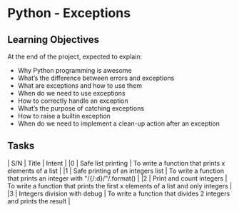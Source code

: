 # Python - Exceptions
## Learning Objectives
At the end of the project, expected to explain:
- Why Python programming is awesome
- What’s the difference between errors and exceptions
- What are exceptions and how to use them
- When do we need to use exceptions
- How to correctly handle an exception
- What’s the purpose of catching exceptions
- How to raise a builtin exception
- When do we need to implement a clean-up action after an exception

## Tasks
| S/N | Title | Intent |
|0 | Safe list printing | To write a function that prints x elements of a list |
|1 | Safe printing of an integers list | To write a function that prints an integer with "/{/:d}/"/.format() |
|2 | Print and count integers | To write a function that prints the first x elements of a list and only integers |
|3 | Integers division with debug | To write a function that divides 2 integers and prints the result |
